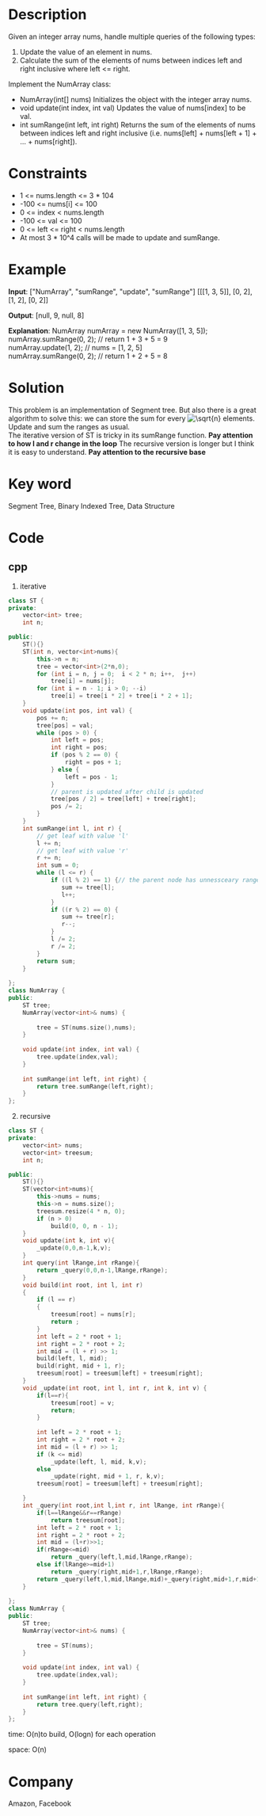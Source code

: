 # Description

Given an integer array nums, handle multiple queries of the following types:

1. Update the value of an element in nums.
2. Calculate the sum of the elements of nums between indices left and right inclusive where left <= right.
   
Implement the NumArray class:

* NumArray(int[] nums) Initializes the object with the integer array nums.
* void update(int index, int val) Updates the value of nums[index] to be val.
* int sumRange(int left, int right) Returns the sum of the elements of nums between indices left and right inclusive (i.e. nums[left] + nums[left + 1] + ... + nums[right]).
# Constraints

* 1 <= nums.length <= 3 * 104
* -100 <= nums[i] <= 100
* 0 <= index < nums.length
* -100 <= val <= 100
* 0 <= left <= right < nums.length
* At most 3 * 10^4 calls will be made to update and sumRange.

# Example
**Input**: ["NumArray", "sumRange", "update", "sumRange"]
[[[1, 3, 5]], [0, 2], [1, 2], [0, 2]]



**Output**: [null, 9, null, 8]

**Explanation**: NumArray numArray = new NumArray([1, 3, 5]);  
numArray.sumRange(0, 2); // return 1 + 3 + 5 = 9  
numArray.update(1, 2);   // nums = [1, 2, 5]  
numArray.sumRange(0, 2); // return 1 + 2 + 5 = 8  


# Solution
This problem is an implementation of Segment tree. But also there is a great algorithm to solve this: we can store the sum for every <img src="https://latex.codecogs.com/svg.image?\sqrt{n}" title="\sqrt{n}" /> elements. Update and sum the ranges as usual.  
The iterative version of ST is tricky in its sumRange function. **Pay attention to how l and r change in the loop**
The recursive version is longer but I think it is easy to understand. **Pay attention to the recursive base**

# Key word
Segment Tree, Binary Indexed Tree, Data Structure

# Code

## cpp
1. iterative
```cpp
class ST {
private:
    vector<int> tree;
    int n;

public:
    ST(){}
    ST(int n, vector<int>nums){
        this->n = n;
        tree = vector<int>(2*n,0);
        for (int i = n, j = 0;  i < 2 * n; i++,  j++)
            tree[i] = nums[j];
        for (int i = n - 1; i > 0; --i)
            tree[i] = tree[i * 2] + tree[i * 2 + 1];
    }
    void update(int pos, int val) {
        pos += n;
        tree[pos] = val;
        while (pos > 0) {
            int left = pos;
            int right = pos;
            if (pos % 2 == 0) {
                right = pos + 1;
            } else {
                left = pos - 1;
            }
            // parent is updated after child is updated
            tree[pos / 2] = tree[left] + tree[right];
            pos /= 2;
        }
    }
    int sumRange(int l, int r) {
        // get leaf with value 'l'
        l += n;
        // get leaf with value 'r'
        r += n;
        int sum = 0;
        while (l <= r) {
            if ((l % 2) == 1) {// the parent node has unnessceary range
               sum += tree[l];
               l++;
            }
            if ((r % 2) == 0) {
               sum += tree[r];
               r--;
            }
            l /= 2;
            r /= 2;
        }
        return sum;
    }
    
};
class NumArray {
public:
    ST tree;
    NumArray(vector<int>& nums) {
       
        tree = ST(nums.size(),nums);
    }
    
    void update(int index, int val) {
        tree.update(index,val);
    }
    
    int sumRange(int left, int right) {
        return tree.sumRange(left,right);
    }
};

```
2. recursive
```cpp
class ST {
private:
    vector<int> nums;
    vector<int> treesum;
    int n;

public:
    ST(){}
    ST(vector<int>nums){
        this->nums = nums;
        this->n = nums.size();
        treesum.resize(4 * n, 0);
        if (n > 0)
            build(0, 0, n - 1);
    }
    void update(int k, int v){
        _update(0,0,n-1,k,v);
    }
    int query(int lRange,int rRange){
        return _query(0,0,n-1,lRange,rRange);
    }
    void build(int root, int l, int r)
    {
        if (l == r)
        {
            treesum[root] = nums[r];
            return ;
        }
        int left = 2 * root + 1;
        int right = 2 * root + 2;
        int mid = (l + r) >> 1;
        build(left, l, mid);
        build(right, mid + 1, r);
        treesum[root] = treesum[left] + treesum[right];
    }
    void _update(int root, int l, int r, int k, int v) {
        if(l==r){
            treesum[root] = v;
            return;
        }
            
        int left = 2 * root + 1;
        int right = 2 * root + 2;
        int mid = (l + r) >> 1;
        if (k <= mid)
            _update(left, l, mid, k,v);
        else
            _update(right, mid + 1, r, k,v);
        treesum[root] = treesum[left] + treesum[right];

    }
    int _query(int root,int l,int r, int lRange, int rRange){
        if(l==lRange&&r==rRange)
            return treesum[root];
        int left = 2 * root + 1;
        int right = 2 * root + 2;
        int mid = (l+r)>>1;
        if(rRange<=mid)
            return _query(left,l,mid,lRange,rRange);
        else if(lRange>=mid+1)
            return _query(right,mid+1,r,lRange,rRange);
        return _query(left,l,mid,lRange,mid)+_query(right,mid+1,r,mid+1,rRange);
    }
    
};
class NumArray {
public:
    ST tree;
    NumArray(vector<int>& nums) {
       
        tree = ST(nums);
    }
    
    void update(int index, int val) {
        tree.update(index,val);
    }
    
    int sumRange(int left, int right) {
        return tree.query(left,right);
    }
};


```
time: O(n)to build, O(logn) for each operation


space: O(n)

# Company
Amazon, Facebook